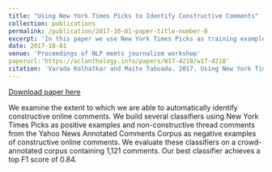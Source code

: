 ```yaml
---
title: "Using New York Times Picks to Identify Constructive Comments"
collection: publications
permalink: /publication/2017-10-01-paper-title-number-8
excerpt: 'In this paper we use New York Times Picks as training examples for constructiveness and build computational models to identify constructive comments in news comments.'
date: 2017-10-01
venue: 'Proceedings of NLP meets journalism workshop'
paperurl:'https://aclanthology.info/papers/W17-4218/w17-4218'
citation: 'Varada Kolhatkar and Maite Taboada. 2017. Using New York Times Picks to Identify Constructive Comments. In Proceedings of NLP meets journalism workshop, Association for Computational Linguistics, Copenhagen, Denmark, pages 100-105.'
---
```


<a href='https://aclanthology.info/papers/W17-4218/w17-4218'>Download paper here</a>

We examine the extent to which we are able to automatically identify constructive online comments. We build several classifiers
using New York Times Picks as positive examples and non-constructive thread comments from the Yahoo News Annotated
Comments Corpus as negative examples of constructive online comments. We evaluate these classifiers on a crowd-annotated
corpus containing 1,121 comments. Our best classifier achieves a top
F1 score of 0.84.
